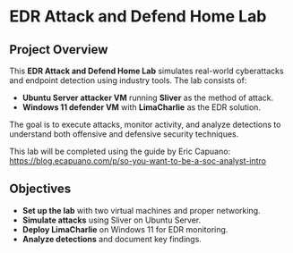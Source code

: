 # EDR Attack and Defend Home Lab

## Project Overview  
This **EDR Attack and Defend Home Lab** simulates real-world cyberattacks and endpoint detection using industry tools. The lab consists of:  

- **Ubuntu Server attacker VM** running **Sliver** as the method of attack.  
- **Windows 11 defender VM** with **LimaCharlie** as the EDR solution.  

The goal is to execute attacks, monitor activity, and analyze detections to understand both offensive and defensive security techniques.  

This lab will be completed using the guide by Eric Capuano: https://blog.ecapuano.com/p/so-you-want-to-be-a-soc-analyst-intro

## Objectives  
- **Set up the lab** with two virtual machines and proper networking.  
- **Simulate attacks** using Sliver on Ubuntu Server.  
- **Deploy LimaCharlie** on Windows 11 for EDR monitoring.  
- **Analyze detections** and document key findings. 
